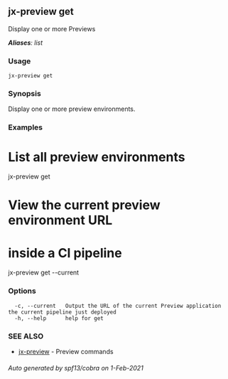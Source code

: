 ## jx-preview get

Display one or more Previews

***Aliases**: list*

### Usage

```
jx-preview get
```

### Synopsis

Display one or more preview environments.

### Examples

  # List all preview environments
  jx-preview get
  
  # View the current preview environment URL
  # inside a CI pipeline
  jx-preview get --current

### Options

```
  -c, --current   Output the URL of the current Preview application the current pipeline just deployed
  -h, --help      help for get
```

### SEE ALSO

* [jx-preview](jx-preview.md)	 - Preview commands

###### Auto generated by spf13/cobra on 1-Feb-2021

